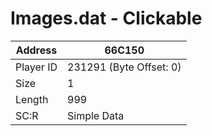 
#  Images.dat - Clickable
Address   | 66C150
----------|-------------
Player ID | 231291 (Byte Offset: 0)
Size 	  | 1
Length 	  | 999
SC:R      | Simple Data



